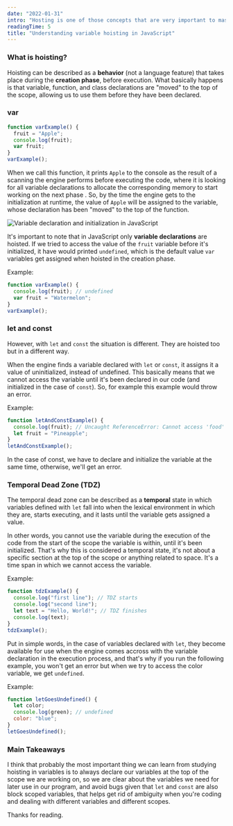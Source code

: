 ```yaml
---
date: "2022-01-31"
intro: "Hosting is one of those concepts that are very important to master in order to understand how functions and variables work, and to approach programming in a way that resembles how engines look at our code."
readingTime: 5
title: "Understanding variable hoisting in JavaScript"
---
```


### What is hoisting?

Hoisting can be described as a **behavior** (not a language feature) that takes place during the **creation phase**, before execution. What basically happens is that variable, function, and class declarations are "moved" to the top of the scope, allowing us to use them before they have been declared.

### var

```javascript
function varExample() {
  fruit = "Apple";
  console.log(fruit);
  var fruit;
}
varExample();
```

When we call this function, it prints `Apple` to the console as the result of a scanning the engine performs before executing the code, where it is looking for all variable declarations to allocate the corresponding memory to start working on the next phase . So, by the time the engine gets to the initialization at runtime, the value of `Apple` will be assigned to the variable, whose declaration has been "moved" to the top of the function.

![Variable declaration and initialization in JavaScript](/images/blog/javascript-variable-hoisting/declaration_and_initialization.png "Variable declaration and initialization in JavaScript")

It's important to note that in JavaScript only **variable declarations** are hoisted. If we tried to access the value of the `fruit` variable before it's initialized, it have would printed `undefined`, which is the default value `var` variables get assigned when hoisted in the creation phase.

Example:

```javascript
function varExample() {
  console.log(fruit); // undefined
  var fruit = "Watermelon";
}
varExample();
```

### let and const

However, with `let` and `const` the situation is different. They are hoisted too but in a different way.

When the engine finds a variable declared with `let` or `const`, it assigns it a value of uninitialized, instead of undefined. This basically means that we cannot access the variable until it's been declared in our code (and initialized in the case of `const`). So, for example this example would throw an error.

Example:

```javascript
function letAndConstExample() {
  console.log(fruit); // Uncaught ReferenceError: Cannot access 'food' before initialization
  let fruit = "Pineapple";
}
letAndConstExample();
```

In the case of const, we have to declare and initialize the variable at the same time, otherwise, we'll get an error.

### Temporal Dead Zone (TDZ)

The temporal dead zone can be described as a **temporal** state in which variables defined with `let` fall into when the lexical environment in which they are, starts executing, and it lasts until the variable gets assigned a value.

In other words, you cannot use the variable during the execution of the code from the start of the scope the variable is within, until it's been initialized. That's why this is considered a temporal state, it's not about a specific section at the top of the scope or anything related to space. It's a time span in which we cannot access the variable.

Example:

```javascript
function tdzExample() {
  console.log("first line"); // TDZ starts
  console.log("second line");
  let text = "Hello, World!"; // TDZ finishes
  console.log(text);
}
tdzExample();
```

Put in simple words, in the case of variables declared with `let`, they become available for use when the engine comes accross with the variable declaration in the execution process, and that's why if you run the following example, you won't get an error but when we try to access the color variable, we get `undefined`.

Example:

```javascript
function letGoesUndefined() {
  let color;
  console.log(green); // undefined
  color: "blue";
}
letGoesUndefined();
```

### Main Takeaways

I think that probably the most important thing we can learn from studying hoisting in variables is to always declare our variables at the top of the scope we are working on, so we are clear about the variables we need for later use in our program, and avoid bugs given that `let` and `const` are also block scoped variables, that helps get rid of ambiguity when you're coding and dealing with different variables and different scopes.

Thanks for reading.
